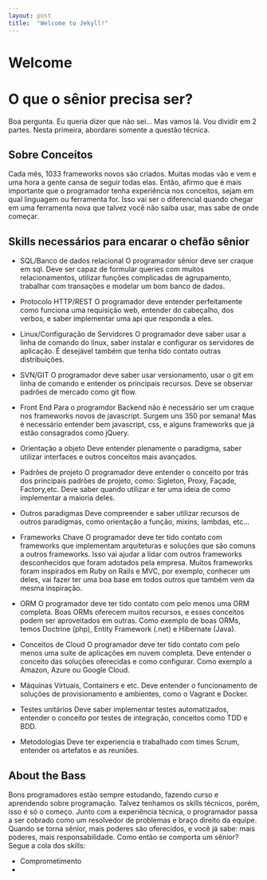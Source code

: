 ```yaml
---
layout: post
title:  "Welcome to Jekyll!"
---
```


# Welcome


# O que o sênior precisa ser?
Boa pergunta. Eu queria dizer que não sei... Mas vamos lá. Vou dividir em 2 partes. Nesta primeira, abordarei somente a questão técnica.

## Sobre Conceitos
Cada mês, 1033 frameworks novos são criados. Muitas modas vão e vem e uma hora a gente cansa de seguir todas elas.
Então, afirmo que é mais importante que o programador tenha experiência nos conceitos, sejam em qual linguagem ou ferramenta for. Isso vai ser o diferencial quando chegar em uma ferramenta nova que talvez você não saiba usar, mas sabe de onde começar.

## Skills necessários para encarar o chefão sênior

- SQL/Banco de dados relacional
O programador sênior deve ser craque em sql. Deve ser capaz de formular queries com muitos relacionamentos, utilizar funções complicadas de agrupamento, trabalhar com transações e modelar um bom banco de dados.

- Protocolo HTTP/REST
O programador deve entender perfeitamente como funciona uma requisição web, entender do cabeçalho, dos verbos, e saber implementar uma api que responda a eles.

- Linux/Configuração de Servidores
O programador deve saber usar a linha de comando do linux, saber instalar e configurar os servidores de aplicação. É desejável também que tenha tido contato outras distribuições.

- SVN/GIT
O programador deve saber usar versionamento, usar o git em linha de comando e entender os principais recursos. Deve se observar padrões de mercado como git flow.

- Front End
Para o programdor Backend não é necessário ser um craque nos frameworks novos de javascript. Surgem uns 350 por semana! Mas é necessário entender bem javascript, css, e alguns frameworks que já estão consagrados como jQuery.

- Orientação a objeto
Deve entender plenamente o paradigma, saber utilizar interfaces e outros conceitos mais avançados.

- Padrões de projeto
O programador deve entender o conceito por trás dos principais padrões de projeto, como: Sigleton, Proxy, Façade, Factory,etc. Deve saber quando utilizar e ter uma ideia de como implementar a maioria deles.

- Outros paradigmas
Deve compreender e saber utilizar recursos de outros paradigmas, como orientação a função, mixins, lambdas, etc...

- Frameworks Chave
O programador deve ter tido contato com frameworks que implementam arquiteturas e soluções que são comuns a outros frameworks. Isso vai ajudar a lidar com outros frameworks desconhecidos que foram adotados pela empresa. Muitos frameworks foram inspirados em Ruby on Rails e MVC, por exemplo, conhecer um deles, vai fazer ter uma boa base em todos outros que também vem da mesma inspiração. 

- ORM
O programador deve ter tido contato com pelo menos uma ORM completa. Boas ORMs oferecem muitos recursos, e esses conceitos podem ser aproveitados em outras. Como exemplo de boas ORMs, temos Doctrine (php), Entity Framework (.net) e Hibernate (Java).

- Conceitos de Cloud
O programador deve ter tido contato com pelo menos uma suite de aplicações em nuvem completa. Deve entender o conceito das soluções oferecidas e como configurar. Como exemplo a Amazon, Azure ou Google Cloud.

- Máquinas Virtuais, Containers e etc.
Deve entender o funcionamento de soluções de provisionamento e ambientes, como o Vagrant e Docker.

- Testes unitários
Deve saber implementar testes automatizados, entender o conceito por testes de integração, conceitos como TDD e BDD.

- Metodologias
Deve ter experiencia e trabalhado com times Scrum, entender os artefatos e as reuniões.


## About the Bass
Bons programadores estão sempre estudando, fazendo curso e aprendendo sobre programação. Talvez tenhamos os skills técnicos, porém, isso é só o começo. Junto com a experiência técnica, o programador passa a ser cobrado como um resolvedor de problemas e braço direito da equipe. Quando se torna sênior, mais poderes são oferecidos, e você já sabe: mais poderes, mais responsabilidade.
Como então se comporta um sênior? Segue a cola dos skills:

- Comprometimento
- 
